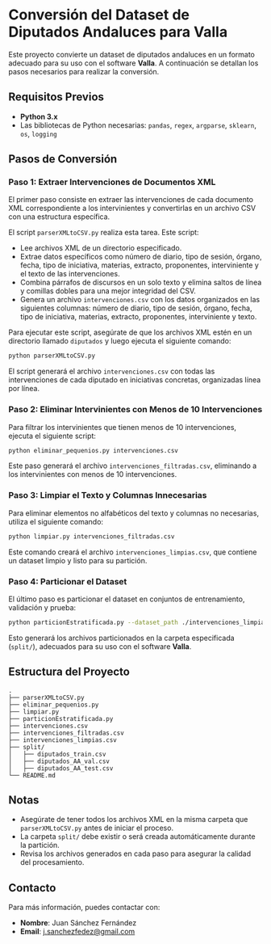 # Conversión del Dataset de Diputados Andaluces para Valla

Este proyecto convierte un dataset de diputados andaluces en un formato adecuado para su uso con el software **Valla**. A continuación se detallan los pasos necesarios para realizar la conversión.

## Requisitos Previos

- **Python 3.x**
- Las bibliotecas de Python necesarias: `pandas`, `regex`, `argparse`, `sklearn`, `os`, `logging`

## Pasos de Conversión

### Paso 1: Extraer Intervenciones de Documentos XML

El primer paso consiste en extraer las intervenciones de cada documento XML correspondiente a los intervinientes y convertirlas en un archivo CSV con una estructura específica.

El script `parserXMLtoCSV.py` realiza esta tarea. Este script:

- Lee archivos XML de un directorio especificado.
- Extrae datos específicos como número de diario, tipo de sesión, órgano, fecha, tipo de iniciativa, materias, extracto, proponentes, interviniente y el texto de las intervenciones.
- Combina párrafos de discursos en un solo texto y elimina saltos de línea y comillas dobles para una mejor integridad del CSV.
- Genera un archivo `intervenciones.csv` con los datos organizados en las siguientes columnas: número de diario, tipo de sesión, órgano, fecha, tipo de iniciativa, materias, extracto, proponentes, interviniente y texto.

Para ejecutar este script, asegúrate de que los archivos XML estén en un directorio llamado `diputados` y luego ejecuta el siguiente comando:

```bash
python parserXMLtoCSV.py
```

El script generará el archivo `intervenciones.csv` con todas las intervenciones de cada diputado en iniciativas concretas, organizadas línea por línea.

### Paso 2: Eliminar Intervinientes con Menos de 10 Intervenciones

Para filtrar los intervinientes que tienen menos de 10 intervenciones, ejecuta el siguiente script:

```bash
python eliminar_pequenios.py intervenciones.csv
```

Este paso generará el archivo `intervenciones_filtradas.csv`, eliminando a los intervinientes con menos de 10 intervenciones.

### Paso 3: Limpiar el Texto y Columnas Innecesarias

Para eliminar elementos no alfabéticos del texto y columnas no necesarias, utiliza el siguiente comando:

```bash
python limpiar.py intervenciones_filtradas.csv
```

Este comando creará el archivo `intervenciones_limpias.csv`, que contiene un dataset limpio y listo para su partición.

### Paso 4: Particionar el Dataset

El último paso es particionar el dataset en conjuntos de entrenamiento, validación y prueba:

```bash
python particionEstratificada.py --dataset_path ./intervenciones_limpias.csv --output_path split/
```

Esto generará los archivos particionados en la carpeta especificada (`split/`), adecuados para su uso con el software **Valla**.

## Estructura del Proyecto

```
.
├── parserXMLtoCSV.py
├── eliminar_pequenios.py
├── limpiar.py
├── particionEstratificada.py
├── intervenciones.csv
├── intervenciones_filtradas.csv
├── intervenciones_limpias.csv
├── split/
│   ├── diputados_train.csv
│   ├── diputados_AA_val.csv
│   ├── diputados_AA_test.csv
└── README.md
```

## Notas

- Asegúrate de tener todos los archivos XML en la misma carpeta que `parserXMLtoCSV.py` antes de iniciar el proceso.
- La carpeta `split/` debe existir o será creada automáticamente durante la partición.
- Revisa los archivos generados en cada paso para asegurar la calidad del procesamiento.

## Contacto

Para más información, puedes contactar con:

- **Nombre**: Juan Sánchez Fernández
- **Email**: j.sanchezfedez@gmail.com
